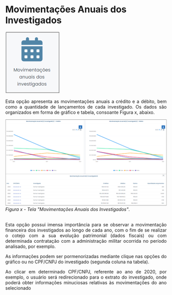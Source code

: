 # Movimentações Anuais dos Investigados

![](img/MovAnuais.png)<br>

<p style="text-align: justify;">Esta opção apresenta as movimentações anuais a crédito e a débito, bem como a quantidade de lançamentos de cada investigado. Os dados são organizados em forma de gráfico e tabela, consoante Figura x, abaixo. </p>

![](img/TelaMovimentaçãoAnual.png)<br>
*Figura x - Tela "Movimentações Anuais dos Investigados"*. <br><br>

<p style="text-align: justify;">Esta opção possui imensa importância para se observar a movimentação financeira dos investigados ao longo de cada ano, com o fim de se realizar o cotejo com a sua evolução patrimonial (dados fiscais) ou com determinada contratação com a administração militar ocorrida no período analisado, por exemplo.</p>

<p style="text-align: justify;">As informações podem ser pormenorizadas mediante clique nas opções do gráfico ou no CPF/CNPJ do investigado (segunda coluna na tabela).</p>

<p style="text-align: justify;">Ao clicar em determinado CPF/CNPJ, referente ao ano de 2020, por exemplo, o usuário será redirecionado para o extrato do investigado, onde poderá obter informações minuciosas relativas às movimentações do ano selecionado</p>

